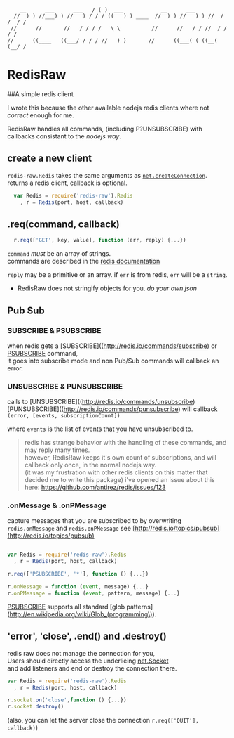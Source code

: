 ``` 

    __      ___      ___   / ( )  ___            __      ___                 
  //  ) ) //___) ) //   ) / / / ((   ) ) ____  //  ) ) //   ) ) //  / /  / / 
 //      //       //   / / / /   \ \          //      //   / / //  / /  / /  
//      ((____   ((___/ / / / //   ) )       //      ((___( ( ((__( (__/ /   

```
# RedisRaw

##A simple redis client

I wrote this because the other available nodejs redis clients where not <em>correct</em> enough for me.  

RedisRaw handles all commands, (including P?UNSUBSCRIBE) with callbacks consistant to the _nodejs way_.  

## create a new client

`redis-raw.Redis` takes the same arguments as [`net.createConnection`](http://nodejs.org/api/net.html#net.createConnection).  
returns a redis client, callback is optional.  


``` js
  var Redis = require('redis-raw').Redis
    , r = Redis(port, host, callback)
```

## .req(command, callback)

``` js
  r.req(['GET', key, value], function (err, reply) {...})
```
`command` _must_ be an array of strings.  
commands are described in the [redis documentation](redis.io/commands)

`reply` may be a primitive or an array.
if `err` is from redis, `err` will be a `string`.

 * RedisRaw does not stringify objects for you. <em>do your own json</em>

## Pub Sub

### SUBSCRIBE & PSUBSCRIBE

when redis gets a [SUBSCRIBE]((http://redis.io/commands/subscribe) or [PSUBSCRIBE](http://redis.io/commands/psubscribe) command,  
it goes into subscribe mode and non Pub/Sub commands will callback an error.

### UNSUBSCRIBE & PUNSUBSCRIBE

calls to [UNSUBSCRIBE]((http://redis.io/commands/unsubscribe) [PUNSUBSCRIBE]((http://redis.io/commands/punsubscribe) will callback `(error, [events, subscriptionCount])`

where `events` is the list of events that you have unsubscribed to.  

> redis has strange behavior with the handling of these commands, and may reply many times.  
> however, RedisRaw keeps it's own count of subscriptions, and will callback only once, in the normal nodejs way.  
> (it was my frustration with other redis clients on this matter that decided me to write this package)
> i've opened an issue about this here: https://github.com/antirez/redis/issues/123

### .onMessage & .onPMessage

capture messages that you are subscribed to by overwriting `redis.onMessage` and `redis.onPMessage`
see [http://redis.io/topics/pubsub](http://redis.io/topics/pubsub)

``` js

var Redis = require('redis-raw').Redis
  , r = Redis(port, host, callback)

r.req(['PSUBSCRIBE', '*'], function () {...})

r.onMessage = function (event, message) {...}
r.onPMessage = function (event, pattern, message) {...}

```

[PSUBSCRIBE](http://redis.io/commands/psubscribe) supports all standard [glob patterns](http://en.wikipedia.org/wiki/Glob_(programming\)).

## 'error', 'close', .end() and .destroy()

redis raw does not manage the connection for you,  
Users should directly access the underlieing [net.Socket](http://nodejs.org/api/net.html#net.Socket)  
and add listeners and end or destroy the connection there.  

``` js
var Redis = require('redis-raw').Redis
  , r = Redis(port, host, callback)

r.socket.on('close',function () {...})
r.socket.destroy()
```

(also, you can let the server close the connection `r.req(['QUIT'], callback)`)
